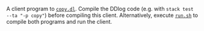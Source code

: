 A client program to [`copy.dl`](../copy.dl). Compile the DDlog code (e.g. with
`stack test --ta "-p copy"`) before compiling this client. Alternatively,
execute [`run.sh`](run.sh) to compile both programs and run the client. 
